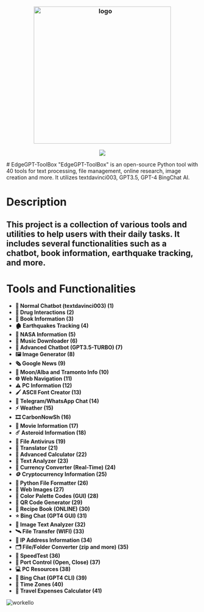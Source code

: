 <h3 align="center"><img src="https://i.imgur.com/rDty7xz.png" alt="logo" height="360px"></h3>
<p align="center">
<a href="./LICENSE.md"><img src="https://img.shields.io/badge/license-MIT-blue.svg"></a>
  </p>
# EdgeGPT-ToolBox
"EdgeGPT-ToolBox" is an open-source Python tool with 40 tools for text processing, file management, online research, image creation and more. It utilizes textdavinci003, GPT3.5, GPT-4 BingChat AI.
<h1>Description</h1>
<h2>This project is a collection of various tools and utilities to help users with their daily tasks. It includes several functionalities such as a chatbot, book information, earthquake tracking, and more.</h2>
<h1>Tools and Functionalities</h1>

* **💬 Normal Chatbot (textdavinci003) (1)**
* **💊 Drug Interactions (2)**
* **📓 Book Information (3)**
* **🏚️ Earthquakes Tracking (4)**
* **🔭 NASA Information (5)**
* **🎻 Music Downloader (6)**
* **🤖 Advanced Chatbot (GPT3.5-TURBO) (7)**
* **🖼️ Image Generator (8)**
* **🗞️ Google News (9)**
* **🌙 Moon/Alba and Tramonto Info (10)**
* **🌐 Web Navigation (11)**
* **⚠️ PC Information (12)**
* **🖌️ ASCII Font Creator (13)**
* **💌 Telegram/WhatsApp Chat (14)**
* **⚡️ Weather (15)**
* **🎞️ CarbonNowSh (16)**
* **🍿 Movie Information (17)**
* **☄️ Asteroid Information (18)**
* **🦠 File Antivirus (19)**
* **👅 Translator (21)**
* **🧮 Advanced Calculator (22)**
* **📕 Text Analyzer (23)**
* **💱 Currency Converter (Real-Time) (24)**
* **🪙 Cryptocurrency Information (25)**
* **📂 Python File Formatter (26)**
* **💭 Web Images (27)**
* **🌈 Color Palette Codes (GUI) (28)**
* **🔗 QR Code Generator (29)**
* **🍖 Recipe Book (ONLINE) (30)**
* **⭐️ Bing Chat (GPT4 GUI) (31)**
* **🔏 Image Text Analyzer (32)**
* **🛰️ File Transfer (WIFI) (33)**
* **📱 IP Address Information (34)**
* **🗂️ File/Folder Converter (zip and more) (35)**
* **🎈 SpeedTest (36)**
* **🚪 Port Control (Open, Close) (37)**
* **💻 PC Resources (38)**
* **💬 Bing Chat (GPT4 CLI) (39)**
* **🥱 Time Zones (40)**
* **🚙 Travel Expenses Calculator (41)**


![workello](https://user-images.githubusercontent.com/100368940/233141567-94a5b58e-b8e2-4019-a6c7-07ec4d9a157b.gif)

